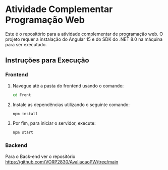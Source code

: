 # Atividade Complementar Programação Web

Este é o repositório para a atividade complementar de programação web. O projeto requer a instalação do Angular 15 e do SDK do .NET 8.0 na máquina para ser executado.

## Instruções para Execução

### Frontend

1. Navegue até a pasta do frontend usando o comando:

   ```bash
   cd Front
   ```

2. Instale as dependências utilizando o seguinte comando:

   ```bash
   npm install
   ```

3. Por fim, para iniciar o servidor, execute:

   ```bash
   npm start
   ```

### Backend

Para o Back-end ver o repositório https://github.com/VORP2830/AvaliacaoPW/tree/main
